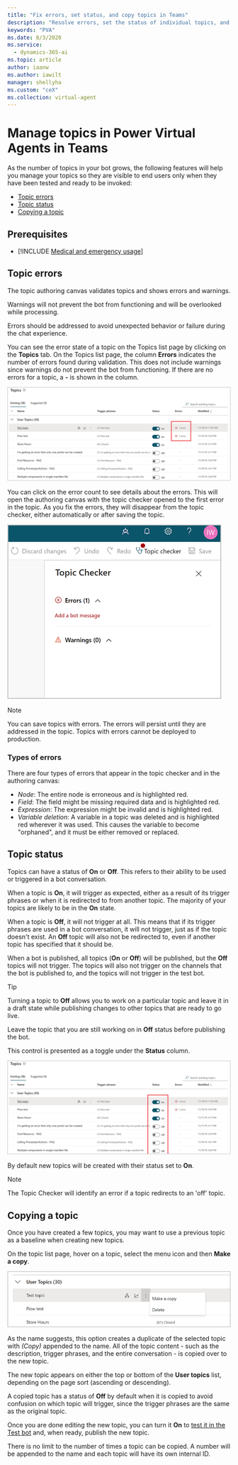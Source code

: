```yaml
---
title: "Fix errors, set status, and copy topics in Teams"
description: "Resolve errors, set the status of individual topics, and copy topics when creating new topics to save time."
keywords: "PVA"
ms.date: 8/3/2020
ms.service:
  - dynamics-365-ai
ms.topic: article
author: iaanw
ms.author: iawilt
manager: shellyha
ms.custom: "ceX"
ms.collection: virtual-agent
---
```


# Manage topics in Power Virtual Agents in Teams

As the number of topics in your bot grows, the following features will help you manage your topics so they are visible to end users only when they have been tested and ready to be invoked:

- [Topic errors](#topic-errors)
- [Topic status](#topic-status)
- [Copying a topic](#copying-a-topic)

## Prerequisites

- [!INCLUDE [Medical and emergency usage](includes/pva-usage-limitations-teams.md)]


## Topic errors

The topic authoring canvas validates topics and shows errors and warnings. 

Warnings will not prevent the bot from functioning and will be overlooked while processing. 

Errors should be addressed to avoid unexpected behavior or failure during the chat experience.

You can see the error state of a topic on the Topics list page by clicking on the **Topics** tab. On the Topics list page, the column **Errors** indicates the number of errors found during validation. This does not include warnings since warnings do not prevent the bot from functioning. If there are no errors for a topic, a **-** is shown in the column.

![Highlighted topic errors](media/topics-errors-teams.png)

You can click on the error count to see details about the errors. This will open the authoring canvas with the topic checker opened to the first error in the topic. As you fix the errors, they will disappear from the topic checker, either automatically or after saving the topic. 

![Topic check showing a red status](media/topics-checker-teams.png)

>[!NOTE]
> You can save topics with errors. The errors will persist until they are addressed in the topic. Topics with errors cannot be deployed to production.


### Types of errors

There are four types of errors that appear in the topic checker and in the authoring canvas:

- *Node*: The entire node is erroneous and is highlighted red.
- *Field*: The field might be missing required data and is highlighted red.
- *Expression*: The expression might be invalid and is highlighted red.
- *Variable deletion*: A variable in a topic was deleted and is highlighted red wherever it was used. This causes the variable to become "orphaned", and it must be either removed or replaced.



## Topic status

Topics can have a status of **On** or **Off**. This refers to their ability to be used or triggered in a bot conversation. 

When a topic is **On**, it will trigger as expected, either as a result of its trigger phrases or when it is redirected to from another topic. The majority of your topics are likely to be in the **On** state.

When a topic is **Off**, it will not trigger at all. This means that if its trigger phrases are used in a bot conversation, it will not trigger, just as if the topic doesn't exist. An **Off** topic will also not be redirected to, even if another topic has specified that it should be.

When a bot is published, all topics (**On** or **Off**) will be published, but the **Off** topics will not trigger. The topics will also not trigger on the channels that the bot is published to, and the topics will not trigger in the test bot. 

>[!TIP]
>Turning a topic to **Off** allows you to work on a particular topic and leave it in a draft state while publishing changes to other topics that are ready to go live. 
>
>Leave the topic that you are still working on in **Off** status before publishing the bot. 

This control is presented as a toggle under the **Status** column. 

![Status column](media/topics-status-teams.png)

By default new topics will be created with their status set to **On**. 

   > [!NOTE]
   >
   > The Topic Checker will identify an error if a topic redirects to an 'off' topic.
   

## Copying a topic

Once you have created a few topics, you may want to use a previous topic as a baseline when creating new topics.

On the topic list page, hover on a topic, select the menu icon and then **Make a copy**. 

![Make a copy from the menu icon](media/topics-menu-icon-teams.png)

As the name suggests, this option creates a duplicate of the selected topic with *(Copy)* appended to the name. All of the topic content - such as the description, trigger phrases, and the entire conversation - is copied over to the new topic.

The new topic appears on either the top or bottom of the **User topics** list, depending on the page sort (ascending or descending). 

A copied topic has a status of **Off** by default when it is copied to avoid confusion on which topic will trigger, since the trigger phrases are the same as the original topic. 

Once you are done editing the new topic, you can turn it **On** to [test it in the Test bot](authoring-test-bot-teams.md) and, when ready, publish the new topic.

There is no limit to the number of times a topic can be copied. A number will be appended to the name and each topic will have its own internal ID.







